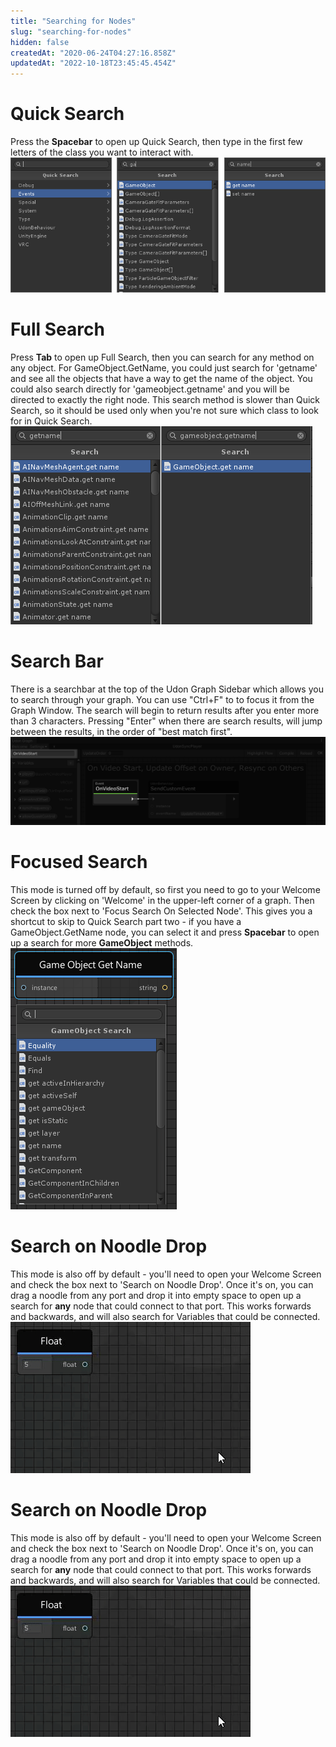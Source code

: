 ```yaml
---
title: "Searching for Nodes"
slug: "searching-for-nodes"
hidden: false
createdAt: "2020-06-24T04:27:16.858Z"
updatedAt: "2022-10-18T23:45:45.454Z"
---
```

# Quick Search

Press the **Spacebar** to open up Quick Search, then type in the first few letters of the class you want to interact with.
![](/img/worlds/searching-for-nodes-b2c9ea7-gameobject-search.png)

# Full Search

Press **Tab** to open up Full Search, then you can search for any method on any object. For GameObject.GetName, you could just search for 'getname' and see all the objects that have a way to get the name of the object. You could also search directly for 'gameobject.getname' and you will be directed to exactly the right node. This search method is slower than Quick Search, so it should be used only when you're not sure which class to look for in Quick Search.
![image](/img/worlds/searching-for-nodes-0f8fb2b-fullsearch.png)
# Search Bar

There is a searchbar at the top of the Udon Graph Sidebar which allows you to search through your graph. 
You can use "Ctrl+F" to to focus it from the Graph Window.
The search will begin to return results after you enter more than 3 characters.
Pressing "Enter" when there are search results, will jump between the results, in the order of "best match first".
![](/img/worlds/searching-for-nodes-4647159-search.png)

# Focused Search

This mode is turned off by default, so first you need to go to your Welcome Screen by clicking on 'Welcome' in the upper-left corner of a graph. Then check the box next to 'Focus Search On Selected Node'. This gives you a shortcut to skip to Quick Search part two - if you have a GameObject.GetName node, you can select it and press **Spacebar** to open up a search for more **GameObject** methods.
![Search on particular classes by pressing **Spacebar** with a Node selected](/img/worlds/searching-for-nodes-3ef349a-focused-search.png)
# Search on Noodle Drop

This mode is also off by default - you'll need to open your Welcome Screen and check the box next to 'Search on Noodle Drop'. Once it's on, you can drag a noodle from any port and drop it into empty space to open up a search for **any** node that could connect to that port. This works forwards and backwards, and will also search for Variables that could be connected.
![image](/img/worlds/searching-for-nodes-8656333-portsearch.gif)
# Search on Noodle Drop

This mode is also off by default - you'll need to open your Welcome Screen and check the box next to 'Search on Noodle Drop'. Once it's on, you can drag a noodle from any port and drop it into empty space to open up a search for **any** node that could connect to that port. This works forwards and backwards, and will also search for Variables that could be connected.
![image](/img/worlds/searching-for-nodes-8656333-portsearch.gif)